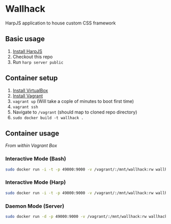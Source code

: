 # Wallhack

HarpJS application to house custom CSS framework

## Basic usage

1. [Install HarpJS](http://harpjs.com/docs/quick-start)
2. Checkout this repo
3. Run `harp server public`

## Container setup

1. [Install VirtualBox](https://www.virtualbox.org/wiki/Downloads)
2. [Install Vagrant](http://downloads.vagrantup.com/)
3. `vagrant up` (Will take a cople of minutes to boot first time)
4. `vagrant ssh`
5. Navigate to `/vagrant` (should map to cloned repo directory)
6. `sudo docker build -t wallhack .`

## Container usage

*From within Vagrant Box*

### Interactive Mode (Bash)

```bash
sudo docker run -i -t -p 49000:9000 -v /vagrant/:/mnt/wallhack:rw wallhack /bin/bash
```
    
### Interactive Mode (Harp)

```bash
sudo docker run -i -t -p 49000:9000 -v /vagrant/:/mnt/wallhack:rw wallhack compile /mnt/wallhack/public
```

### Daemon Mode (Server)

```bash
sudo docker run -d -p 49000:9000 -v /vagrant/:/mnt/wallhack:rw wallhack
```